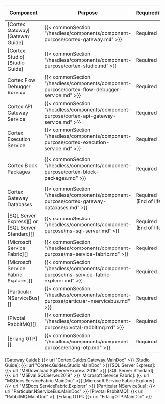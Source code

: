 | Component                                         | Purpose                                                                             | Required/Optional           | Server Role                                |
|---------------------------------------------------|-------------------------------------------------------------------------------------|-----------------------------|--------------------------------------------|
| [Cortex Gateway][Gateway Guide]                   | {{< commonSection "/headless/components/component-purpose/cortex-gateway.md" >}}               | Required                    | Web Application Server                     |
| [Cortex Studio][Studio Guide]                     | {{< commonSection "/headless/components/component-purpose/cortex-studio.md" >}}                | Required                    | Web Application Server                     |
| Cortex Flow Debugger Service                      | {{< commonSection "/headless/components/component-purpose/cortex-flow-debugger-service.md" >}} | Required                    | Web Application Server                     |
| Cortex API Gateway Service                        | {{< commonSection "/headless/components/component-purpose/cortex-api-gateway-service.md" >}}   | Required                    | Application Server                         |
| Cortex Execution Service                          | {{< commonSection "/headless/components/component-purpose/cortex-execution-service.md" >}}     | Required                    | Application Server                         |
| Cortex Block Packages                             | {{< commonSection "/headless/components/component-purpose/cortex-block-packages.md" >}}        | Required                    | Web Application Server, Application Server |
| Cortex Gateway Databases                          | {{< commonSection "/headless/components/component-purpose/cortex-gateway-databases.md" >}}     | Required<br />(End of life) | Web Application Server                     |
| [SQL Server Express][] or [SQL Server Standard][] | {{< commonSection "/headless/components/component-purpose/ms-sql-server.md" >}}                | Required<br />(End of life) | Web Application Server                     |
| [Microsoft Service Fabric][]                      | {{< commonSection "/headless/components/component-purpose/ms-service-fabric.md" >}}            | Required                    | Application Server                         |
| [Microsoft Service Fabric Explorer][]             | {{< commonSection "/headless/components/component-purpose/ms-service-fabric-explorer.md" >}}   | Required                    | Application Server                         |
| [Particular NServiceBus][]                        | {{< commonSection "/headless/components/component-purpose/particular-nservicebus.md" >}}       | Required                    | Application Server                         |
| [Pivotal RabbitMQ][]                              | {{< commonSection "/headless/components/component-purpose/pivotal-rabbitmq.md" >}}             | Required                    | Application Server                         |
| [Erlang OTP][]                                    | {{< commonSection "/headless/components/component-purpose/erlang-otp.md" >}}                   | Required                    | Application Server                         |

[Gateway Guide]: {{< url "Cortex.Guides.Gateway.MainDoc" >}}
[Studio Guide]: {{< url "Cortex.Guides.Studio.MainDoc" >}}
[SQL Server Express]: {{< url "MSDownload.SqlServerExpress.2016" >}}
[SQL Server Standard]: {{< url "MSEval.SQLServer.2019" >}}
[Microsoft Service Fabric]: {{< url "MSDocs.ServiceFabric.MainDoc" >}}
[Microsoft Service Fabric Explorer]: {{< url "MSDocs.ServiceFabric.Explorer" >}}
[Particular NServiceBus]: {{< url "Particular.NServiceBus.MainDoc" >}}
[Pivotal RabbitMQ]: {{< url "RabbitMQ.MainDoc" >}}
[Erlang OTP]: {{< url "ErlangOTP.MainDoc" >}}